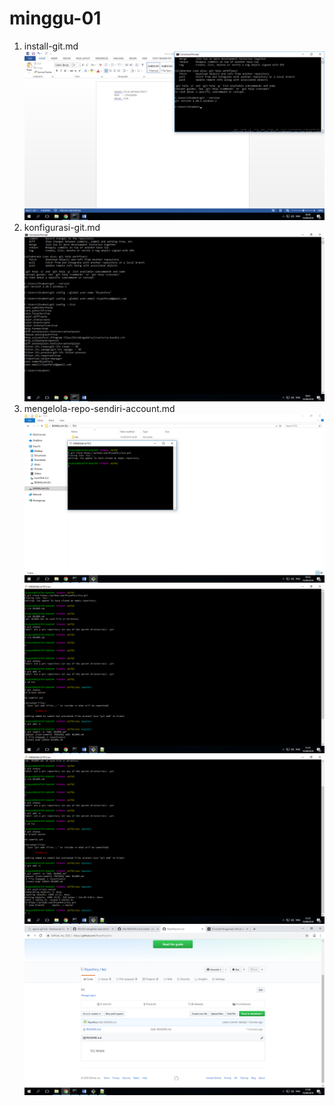 # minggu-01
1. install-git.md
![1](images/1.png)
2. konfigurasi-git.md
![2](images/2.png)
3. mengelola-repo-sendiri-account.md
![3](images/3.png)
![4](images/4.png)
![5](images/5.png)
![6](images/6.png)